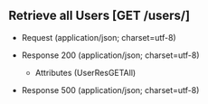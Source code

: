 ## Retrieve all Users [GET /users/]

+ Request (application/json; charset=utf-8)

    <!-- include(../auth/authHeader.md) -->

+ Response 200 (application/json; charset=utf-8)

    + Attributes (UserResGETAll)

+ Response 500 (application/json; charset=utf-8)
